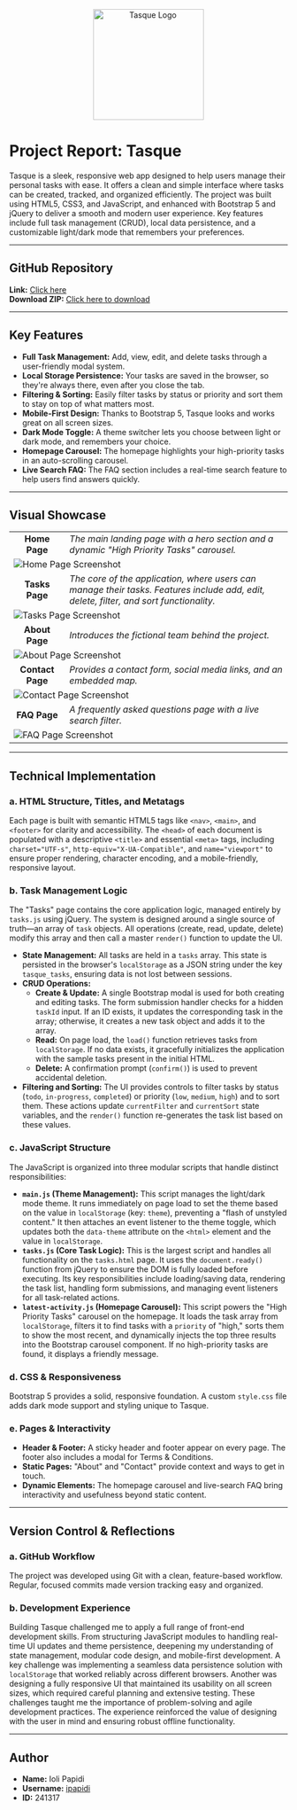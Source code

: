 <div align="center">
  <img src="assets/images/white_logo.png" alt="Tasque Logo" width="200"/>
</div>

# Project Report: Tasque

Tasque is a sleek, responsive web app designed to help users manage their personal tasks with ease. It offers a clean and simple interface where tasks can be created, tracked, and organized efficiently. The project was built using HTML5, CSS3, and JavaScript, and enhanced with Bootstrap 5 and jQuery to deliver a smooth and modern user experience. Key features include full task management (CRUD), local data persistence, and a customizable light/dark mode that remembers your preferences.

---

## GitHub Repository
**Link:** [Click here](https://github.com/ipapidi/ITC-4214-Midterm-Ioli_Papidi)<br>
**Download ZIP:** [Click here to download](https://github.com/ipapidi/ITC-4214-Midterm-Ioli_Papidi/archive/refs/heads/main.zip)

---

## Key Features

- **Full Task Management:** Add, view, edit, and delete tasks through a user-friendly modal system.
- **Local Storage Persistence:** Your tasks are saved in the browser, so they're always there, even after you close the tab.
- **Filtering & Sorting:** Easily filter tasks by status or priority and sort them to stay on top of what matters most.
- **Mobile-First Design:** Thanks to Bootstrap 5, Tasque looks and works great on all screen sizes.
- **Dark Mode Toggle:** A theme switcher lets you choose between light or dark mode, and remembers your choice.
- **Homepage Carousel:** The homepage highlights your high-priority tasks in an auto-scrolling carousel.
- **Live Search FAQ:** The FAQ section includes a real-time search feature to help users find answers quickly.

---

## Visual Showcase

<table>
  <tr>
    <td width="20%" align="center"><strong>Home Page</strong></td>
    <td width="80%"><em>The main landing page with a hero section and a dynamic "High Priority Tasks" carousel.</em></td>
  </tr>
  <tr>
    <td colspan="2"><img src="assets/images/screenshots/home.png" alt="Home Page Screenshot"/></td>
  </tr>
  <tr>
    <td align="center"><strong>Tasks Page</strong></td>
    <td><em>The core of the application, where users can manage their tasks. Features include add, edit, delete, filter, and sort functionality.</em></td>
  </tr>
  <tr>
    <td colspan="2"><img src="assets/images/screenshots/tasks.png" alt="Tasks Page Screenshot"/></td>
  </tr>
  <tr>
    <td align="center"><strong>About Page</strong></td>
    <td><em>Introduces the fictional team behind the project.</em></td>
  </tr>
  <tr>
    <td colspan="2"><img src="assets/images/screenshots/about.png" alt="About Page Screenshot"/></td>
  </tr>
    <tr>
    <td align="center"><strong>Contact Page</strong></td>
    <td><em>Provides a contact form, social media links, and an embedded map.</em></td>
  </tr>
  <tr>
    <td colspan="2"><img src="assets/images/screenshots/contact.png" alt="Contact Page Screenshot"/></td>
  </tr>
  <tr>
    <td align="center"><strong>FAQ Page</strong></td>
    <td><em>A frequently asked questions page with a live search filter.</em></td>
  </tr>
  <tr>
    <td colspan="2"><img src="assets/images/screenshots/FAQ.png" alt="FAQ Page Screenshot"/></td>
  </tr>
</table>

---

## Technical Implementation

### a. HTML Structure, Titles, and Metatags

Each page is built with semantic HTML5 tags like `<nav>`, `<main>`, and `<footer>` for clarity and accessibility. The `<head>` of each document is populated with a descriptive `<title>` and essential `<meta>` tags, including `charset="UTF-s"`, `http-equiv="X-UA-Compatible"`, and `name="viewport"` to ensure proper rendering, character encoding, and a mobile-friendly, responsive layout.

### b. Task Management Logic

The "Tasks" page contains the core application logic, managed entirely by `tasks.js` using jQuery. The system is designed around a single source of truth—an array of `task` objects. All operations (create, read, update, delete) modify this array and then call a master `render()` function to update the UI.

- **State Management:** All tasks are held in a `tasks` array. This state is persisted in the browser's `localStorage` as a JSON string under the key `tasque_tasks`, ensuring data is not lost between sessions.
- **CRUD Operations:**
    - **Create & Update:** A single Bootstrap modal is used for both creating and editing tasks. The form submission handler checks for a hidden `taskId` input. If an ID exists, it updates the corresponding task in the array; otherwise, it creates a new task object and adds it to the array.
    - **Read:** On page load, the `load()` function retrieves tasks from `localStorage`. If no data exists, it gracefully initializes the application with the sample tasks present in the initial HTML.
    - **Delete:** A confirmation prompt (`confirm()`) is used to prevent accidental deletion.
- **Filtering and Sorting:** The UI provides controls to filter tasks by status (`todo`, `in-progress`, `completed`) or priority (`low`, `medium`, `high`) and to sort them. These actions update `currentFilter` and `currentSort` state variables, and the `render()` function re-generates the task list based on these values.

### c. JavaScript Structure

The JavaScript is organized into three modular scripts that handle distinct responsibilities:

- **`main.js` (Theme Management):** This script manages the light/dark mode theme. It runs immediately on page load to set the theme based on the value in `localStorage` (key: `theme`), preventing a "flash of unstyled content." It then attaches an event listener to the theme toggle, which updates both the `data-theme` attribute on the `<html>` element and the value in `localStorage`.
- **`tasks.js` (Core Task Logic):** This is the largest script and handles all functionality on the `tasks.html` page. It uses the `document.ready()` function from jQuery to ensure the DOM is fully loaded before executing. Its key responsibilities include loading/saving data, rendering the task list, handling form submissions, and managing event listeners for all task-related actions.
- **`latest-activity.js` (Homepage Carousel):** This script powers the "High Priority Tasks" carousel on the homepage. It loads the task array from `localStorage`, filters it to find tasks with a `priority` of "high," sorts them to show the most recent, and dynamically injects the top three results into the Bootstrap carousel component. If no high-priority tasks are found, it displays a friendly message.

### d. CSS & Responsiveness

Bootstrap 5 provides a solid, responsive foundation. A custom `style.css` file adds dark mode support and styling unique to Tasque.

### e. Pages & Interactivity

- **Header & Footer:** A sticky header and footer appear on every page. The footer also includes a modal for Terms & Conditions.
- **Static Pages:** "About" and "Contact" provide context and ways to get in touch.
- **Dynamic Elements:** The homepage carousel and live-search FAQ bring interactivity and usefulness beyond static content.

---

## Version Control & Reflections

### a. GitHub Workflow

The project was developed using Git with a clean, feature-based workflow. Regular, focused commits made version tracking easy and organized.

### b. Development Experience

Building Tasque challenged me to apply a full range of front-end development skills. From structuring JavaScript modules to handling real-time UI updates and theme persistence, deepening my understanding of state management, modular code design, and mobile-first development. A key challenge was implementing a seamless data persistence solution with `localStorage` that worked reliably across different browsers. Another was designing a fully responsive UI that maintained its usability on all screen sizes, which required careful planning and extensive testing. These challenges taught me the importance of problem-solving and agile development practices. The experience reinforced the value of designing with the user in mind and ensuring robust offline functionality.

---

## Author

- **Name:** Ioli Papidi
- **Username:** [ipapidi](https://github.com/ipapidi)
- **ID:** 241317